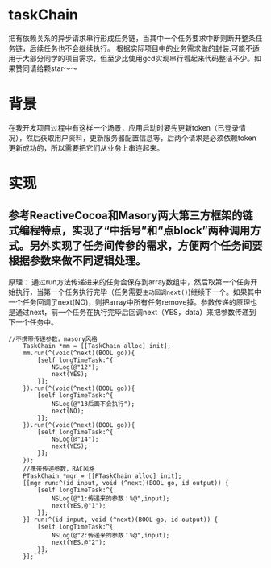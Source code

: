 # taskChain
把有依赖关系的异步请求串行形成任务链，当其中一个任务要求中断则断开整条任务链，后续任务也不会继续执行。
根据实际项目中的业务需求做的封装,可能不适用于大部分同学的项目需求，但至少比使用gcd实现串行看起来代码整洁不少。如果赞同请给颗star～～
# 背景
在我开发项目过程中有这样一个场景，应用启动时要先更新token（已登录情况），然后获取用户资料，更新服务器配置信息等，后两个请求是必须依赖token更新成功的，所以需要把它们从业务上串连起来。
# 实现
参考ReactiveCocoa和Masory两大第三方框架的链式编程特点，实现了“中括号”和“点block”两种调用方式。另外实现了任务间传参的需求，方便两个任务间要根据参数来做不同逻辑处理。
---
原理：
通过run方法传递进来的任务会保存到array数组中，然后取第一个任务开始执行，当第一个任务执行完毕（任务需要`主动回调next()`)继续下一个。如果其中一个任务回调了next(NO)，则把array中所有任务remove掉。参数传递的原理也是通过next，前一个任务在执行完毕后回调next（YES，data）来把参数传递到下一个任务中。
```oc
//不携带传递参数，masory风格
    TaskChain *mm = [[TaskChain alloc] init];
    mm.run(^(void(^next)(BOOL go)){
        [self longTimeTask:^{
            NSLog(@"12");
            next(YES);
        }];
    }).run(^(void(^next)(BOOL go)){
        [self longTimeTask:^{
            NSLog(@"13后面不会执行");
            next(NO);
        }];
    }).run(^(void(^next)(BOOL go)){
        [self longTimeTask:^{
            NSLog(@"14");
            next(YES);
        }];
    });
    //携带传递参数，RAC风格
    PTaskChain *mgr = [[PTaskChain alloc] init];
    [[mgr run:^(id input, void (^next)(BOOL go, id output)) {
        [self longTimeTask:^{
            NSLog(@"1:传递来的参数：%@",input);
            next(YES,@"1");
        }];
    }] run:^(id input, void (^next)(BOOL go, id output)) {
        [self longTimeTask:^{
            NSLog(@"2:传递来的参数：%@",input);
            next(YES,@"2");
        }];
    }];```
